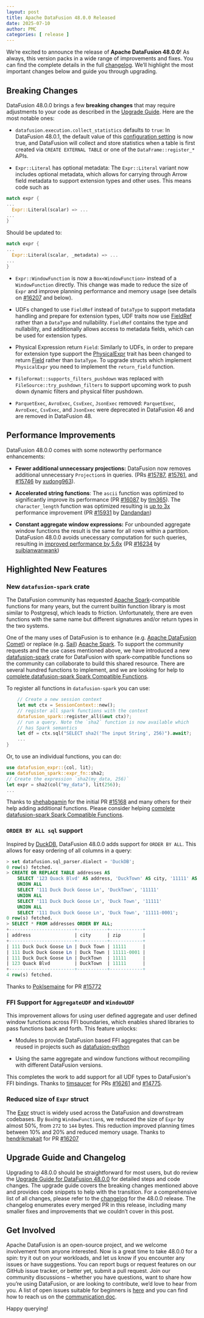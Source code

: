 ```yaml
---
layout: post
title: Apache DataFusion 48.0.0 Released
date: 2025-07-10
author: PMC
categories: [ release ]
---
```


<!--
{% comment %}
Licensed to the Apache Software Foundation (ASF) under one or more
contributor license agreements.  See the NOTICE file distributed with
this work for additional information regarding copyright ownership.
The ASF licenses this file to you under the Apache License, Version 2.0
(the "License"); you may not use this file except in compliance with
the License.  You may obtain a copy of the License at
http://www.apache.org/licenses/LICENSE-2.0
Unless required by applicable law or agreed to in writing, software
distributed under the License is distributed on an "AS IS" BASIS,
WITHOUT WARRANTIES OR CONDITIONS OF ANY KIND, either express or implied.
See the License for the specific language governing permissions and
limitations under the License.
{% endcomment %}
-->

<!-- see https://github.com/apache/datafusion/issues/16347 for details -->

We’re excited to announce the release of **Apache DataFusion 48.0.0**! As always, this version packs in a wide range of 
improvements and fixes. You can find the complete details in the full 
[changelog](https://github.com/apache/datafusion/blob/branch-48/dev/changelog/48.0.0.md). We’ll highlight the most
important changes below and guide you through upgrading.

## Breaking Changes

DataFusion 48.0.0 brings a few **breaking changes** that may require adjustments to your code as described in
the [Upgrade Guide](https://datafusion.apache.org/library-user-guide/upgrading.html#datafusion-48-0-0). Here are the most notable ones:


- `datafusion.execution.collect_statistics` defaults to `true`: In DataFusion 48.0.1, the default value of this [configuration setting] is now true, and DataFusion will collect and store statistics when a table is first created via `CREATE EXTERNAL TABLE` or one of the `DataFrame::register_*` APIs.

[configuration setting]: https://datafusion.apache.org/user-guide/configs.html

- `Expr::Literal` has optional metadata: The `Expr::Literal` variant now includes optional metadata, which allows 
  for carrying through Arrow field metadata to support extension types and other uses. This means code such as

```rust
match expr {
...
  Expr::Literal(scalar) => ...
...
}
```

Should be updated to:

```rust
match expr {
...
  Expr::Literal(scalar, _metadata) => ...
...
}
```

- `Expr::WindowFunction` is now a `Box<WindowFunction>` instead of a `WindowFunction` 
  directly. This change was made to reduce the size of `Expr` and improve planning performance and memory usage 
  (see details on [#16207](https://github.com/apache/datafusion/pull/16207) and below).

- UDFs changed to use `FieldRef` instead of `DataType` to support metadata handling and 
  prepare for extension types, UDF traits now use [FieldRef] rather than a `DataType`
  and nullability. `FieldRef` contains the type and nullability, and additionally allows access to 
  metadata fields, which can be used for extension types.

[FieldRef]: https://docs.rs/arrow/latest/arrow/datatypes/type.FieldRef.html

- Physical Expression return `Field`: Similarly to UDFs, in order to prepare for extension type support the 
  [PhysicalExpr] trait has been changed to return [Field] rather than `DataType`. To upgrade structs which 
  implement `PhysicalExpr` you need to implement the `return_field` function. 

[PhysicalExpr]: https://docs.rs/datafusion/latest/datafusion/physical_expr/trait.PhysicalExpr.html
[Field]: https://docs.rs/arrow/latest/arrow/datatypes/struct.Field.html

- `FileFormat::supports_filters_pushdown` was replaced with `FileSource::try_pushdown_filters` to support upcoming work to push down dynamic filters and physical filter pushdown. 

- `ParquetExec`, `AvroExec`, `CsvExec`, `JsonExec` removed: `ParquetExec`, `AvroExec`, `CsvExec`, and `JsonExec`
  were deprecated in DataFusion 46 and are removed in DataFusion 48.

## Performance Improvements

DataFusion 48.0.0 comes with some noteworthy performance enhancements:

- **Fewer additional unnecessary projections:** DataFusion now removes additional unnecessary `Projection`s in queries. (PRs [#15787](https://github.com/apache/datafusion/pull/15787), [#15761](https://github.com/apache/datafusion/pull/15761),
  and [#15746](https://github.com/apache/datafusion/pull/15746) by [xudong963](https://github.com/xudong963)).

- **Accelerated string functions**: The `ascii` function was optimized to significantly improve its performance
  (PR [#16087](https://github.com/apache/datafusion/pull/16087) by [tlm365](https://github.com/tlm365)). The `character_length` function was optimized resulting is 
  [up to 3x](https://github.com/apache/datafusion/pull/15931#issuecomment-2848561984) performance improvement (PR [#15931](https://github.com/apache/datafusion/pull/15931) by [Dandandan](https://github.com/Dandandan))

- **Constant aggregate window expressions:** For unbounded aggregate window functions the result is the 
  same for all rows within a partition. DataFusion 48.0.0 avoids unecessary computation for such queries, resulting in [improved performance by 5.6x](https://github.com/apache/datafusion/pull/16234#issuecomment-2935960865)
  (PR [#16234](https://github.com/apache/datafusion/pull/16234) by [suibianwanwank](https://github.com/suibianwanwank))

## Highlighted New Features

### New `datafusion-spark` crate

The DataFusion community has requested [Apache Spark]-compatible functions for many years, but the current builtin function library is most similar to Postgresql, which leads to friction. Unfortunately, there are even functions with the same name but different signatures and/or return types in the two systems.

One of the many uses of DataFusion is to enhance (e.g. [Apache DataFusion Comet](https://github.com/apache/datafusion-comet)) 
or replace (e.g. [Sail](https://github.com/lakehq/sail)) [Apache Spark](https://spark.apache.org/). To 
support the community requests and the use cases mentioned above, we have introduced a new
[datafusion-spark] crate for DataFusion with spark-compatible functions so the 
community can collaborate to build this shared resource. There are several hundred functions to implement, and we are looking for help to [complete datafusion-spark Spark Compatible Functions].

[datafusion-spark]: https://crates.io/crates/datafusion-spark
[Apache Spark]: https://spark.apache.org

To register all functions in `datafusion-spark` you can use:
```Rust
    // Create a new session context
    let mut ctx = SessionContext::new();
    // register all spark functions with the context
    datafusion_spark::register_all(&mut ctx)?;
    // run a query. Note the `sha2` function is now available which
    // has Spark semantics
    let df = ctx.sql("SELECT sha2('The input String', 256)").await?;
    ...
}
```
Or, to use an individual functions, you can do:
```Rust
use datafusion_expr::{col, lit};
use datafusion_spark::expr_fn::sha2;
// Create the expression `sha2(my_data, 256)`
let expr = sha2(col("my_data"), lit(256));
...
```
Thanks to [shehabgamin](https://github.com/shehabgamin) for the initial PR [#15168](github.com/apache/datafusion/pull/15168) 
and many others for their help adding additional functions. Please consider 
helping [complete datafusion-spark Spark Compatible Functions]. 

[Complete datafusion-spark Spark Compatible Functions]: https://github.com/apache/datafusion/issues/15914

### `ORDER BY ALL sql` support

Inspired by [DuckDB](https://duckdb.org/docs/stable/sql/query_syntax/orderby.html#order-by-all-examples), DataFusion 48.0.0 adds support for `ORDER BY ALL`. This allows for easy ordering of all columns in a query:

```sql
> set datafusion.sql_parser.dialect = 'DuckDB';
0 row(s) fetched.
> CREATE OR REPLACE TABLE addresses AS
    SELECT '123 Quack Blvd' AS address, 'DuckTown' AS city, '11111' AS zip
    UNION ALL
    SELECT '111 Duck Duck Goose Ln', 'DuckTown', '11111'
    UNION ALL
    SELECT '111 Duck Duck Goose Ln', 'Duck Town', '11111'
    UNION ALL
    SELECT '111 Duck Duck Goose Ln', 'Duck Town', '11111-0001';
0 row(s) fetched.
> SELECT * FROM addresses ORDER BY ALL;
+------------------------+-----------+------------+
| address                | city      | zip        |
+------------------------+-----------+------------+
| 111 Duck Duck Goose Ln | Duck Town | 11111      |
| 111 Duck Duck Goose Ln | Duck Town | 11111-0001 |
| 111 Duck Duck Goose Ln | DuckTown  | 11111      |
| 123 Quack Blvd         | DuckTown  | 11111      |
+------------------------+-----------+------------+
4 row(s) fetched.
```
Thanks to [PokIsemaine](https://github.com/PokIsemaine) for PR [#15772](https://github.com/apache/datafusion/pull/15772)

### FFI Support for `AggregateUDF` and `WindowUDF`

This improvement allows for using user defined aggregate and user defined window functions across FFI boundaries, which enables shared libraries to pass functions back and forth. This feature unlocks:

- Modules to provide DataFusion based FFI aggregates that can be reused in projects such as [datafusion-python](https://github.com/apache/datafusion-python)

- Using the same aggregate and window functions without recompiling with different DataFusion versions.

This completes the work to add support for all UDF types to DataFusion's FFI bindings. Thanks to [timsaucer](https://github.com/timsaucer)
for PRs [#16261](https://github.com/apache/datafusion/pull/16261) and [#14775](https://github.com/apache/datafusion/pull/14775).

### Reduced size of `Expr` struct

The [Expr] struct is widely used across the DataFusion and downstream codebases. By `Box`ing `WindowFunction`s,  we reduced the size of `Expr` by almost 50%, from `272` to `144` bytes. This reduction improved planning times between 10% and 20% and reduced memory usage. Thanks to [hendrikmakait](https://github.com/hendrikmakait) for 
PR [#16207](https://github.com/apache/datafusion/pull/16207)

[Expr]: https://docs.rs/datafusion/latest/datafusion/logical_expr/enum.Expr.html

## Upgrade Guide and Changelog

Upgrading to 48.0.0 should be straightforward for most users, but do review
the [Upgrade Guide for DataFusion 48.0.0](https://datafusion.apache.org/library-user-guide/upgrading.html#datafusion-48-0-0) for detailed
steps and code changes. The upgrade guide covers the breaking changes mentioned above and provides code snippets to help with the
transition. For a comprehensive list of all changes, please refer to the [changelog](https://github.com/apache/datafusion/blob/branch-48/dev/changelog/48.0.0.md) 
for the 48.0.0 release. The changelog enumerates every merged PR in this release, including many smaller fixes and improvements 
that we couldn’t cover in this post.

## Get Involved

Apache DataFusion is an open-source project, and we welcome involvement from anyone interested. Now is a great time to
take 48.0.0 for a spin: try it out on your workloads, and let us know if you encounter any issues or have suggestions.
You can report bugs or request features on our GitHub issue tracker, or better yet, submit a pull request. Join our
community discussions – whether you have questions, want to share how you’re using DataFusion, or are looking to
contribute, we’d love to hear from you. A list of open issues suitable for beginners
is [here](https://github.com/apache/arrow-datafusion/issues?q=is%3Aissue+is%3Aopen+label%3A%22good+first+issue%22) and you
can find how to reach us on the [communication doc](https://datafusion.apache.org/contributor-guide/communication.html).

Happy querying!